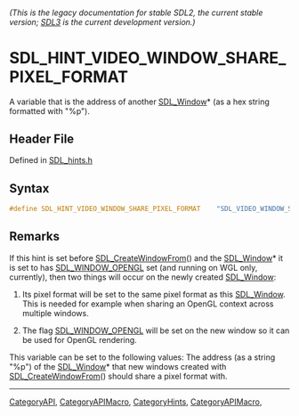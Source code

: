 ###### (This is the legacy documentation for stable SDL2, the current stable version; [SDL3](https://wiki.libsdl.org/SDL3/) is the current development version.)
# SDL_HINT_VIDEO_WINDOW_SHARE_PIXEL_FORMAT

A variable that is the address of another [SDL_Window](SDL_Window)* (as a hex string formatted with "%p").

## Header File

Defined in [SDL_hints.h](https://github.com/libsdl-org/SDL/blob/SDL2/include/SDL_hints.h)

## Syntax

```c
#define SDL_HINT_VIDEO_WINDOW_SHARE_PIXEL_FORMAT    "SDL_VIDEO_WINDOW_SHARE_PIXEL_FORMAT"
```

## Remarks

If this hint is set before [SDL_CreateWindowFrom](SDL_CreateWindowFrom)()
and the [SDL_Window](SDL_Window)* it is set to has
[SDL_WINDOW_OPENGL](SDL_WINDOW_OPENGL) set (and running on WGL only,
currently), then two things will occur on the newly created
[SDL_Window](SDL_Window):

1. Its pixel format will be set to the same pixel format as this
[SDL_Window](SDL_Window). This is needed for example when sharing an OpenGL
context across multiple windows.

2. The flag [SDL_WINDOW_OPENGL](SDL_WINDOW_OPENGL) will be set on the new
window so it can be used for OpenGL rendering.

This variable can be set to the following values: The address (as a string
"%p") of the [SDL_Window](SDL_Window)* that new windows created with
[SDL_CreateWindowFrom](SDL_CreateWindowFrom)() should share a pixel format
with.

----
[CategoryAPI](CategoryAPI), [CategoryAPIMacro](CategoryAPIMacro), [CategoryHints](CategoryHints), [CategoryAPIMacro](CategoryAPIMacro), 

